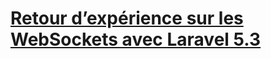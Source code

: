 # [Retour d’expérience sur les WebSockets avec Laravel 5.3](http://lyon.afup.org/2016/12/07/lightnings-talks-19-decembre-a-19h/)
